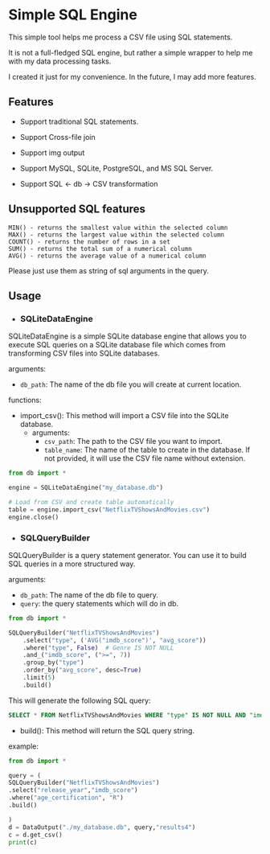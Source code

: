 
# Simple SQL Engine


This simple tool helps me process a CSV file using SQL statements.

It is not a full-fledged SQL engine, but rather a simple wrapper to help me with my data processing tasks.

I created it just for my convenience. In the future, I may add more features.



## Features 

- Support traditional SQL statements.

- Support Cross-file join

- Support img output

- Support MySQL, SQLite, PostgreSQL, and MS SQL Server.

- Support SQL <- db -> CSV transformation

## Unsupported SQL features
 
    MIN() - returns the smallest value within the selected column
    MAX() - returns the largest value within the selected column
    COUNT() - returns the number of rows in a set
    SUM() - returns the total sum of a numerical column
    AVG() - returns the average value of a numerical column
Please just use them  as string of sql arguments in the query.

## Usage

- ### SQLiteDataEngine

SQLiteDataEngine is a simple SQLite database engine that allows you to execute SQL queries on a SQLite database file which comes from transforming CSV files into SQLite databases.

arguments:
- `db_path`: The name of the db file you will create at current location.

functions:

- import_csv(): This method will import a CSV file into the SQLite database.
  - arguments:
    - `csv_path`: The path to the CSV file you want to import.
    - `table_name`: The name of the table to create in the database. If not provided, it will use the CSV file name without extension.
```python
from db import *

engine = SQLiteDataEngine("my_database.db")

# Load from CSV and create table automatically
table = engine.import_csv("NetflixTVShowsAndMovies.csv")
engine.close()


```

- ### SQLQueryBuilder
SQLQueryBuilder is a query statement generator. 
You can use it to build SQL queries in a more structured way.

arguments:
- `db_path`: The name of the db file to query.
- `query`: the query statements which will do in db.

```python
from db import *

SQLQueryBuilder("NetflixTVShowsAndMovies")
    .select("type", ('AVG("imdb_score")', "avg_score"))
    .where("type", False)  # Genre IS NOT NULL
    .and_("imdb_score", (">=", 7))
    .group_by("type")
    .order_by("avg_score", desc=True)
    .limit(5)
    .build()
```
This will generate the following SQL query:
```sql
SELECT * FROM NetflixTVShowsAndMovies WHERE "type" IS NOT NULL AND "imdb_score" IS NULL GROUP BY type ORDER BY avg_score DESC LIMIT 5;
```

- build(): This method will return the SQL query string.

example:
```python
from db import *

query = (
SQLQueryBuilder("NetflixTVShowsAndMovies")
.select("release_year","imdb_score")
.where("age_certification", "R")
.build()

)
d = DataOutput("./my_database.db", query,"results4")
c = d.get_csv()
print(c)
```


